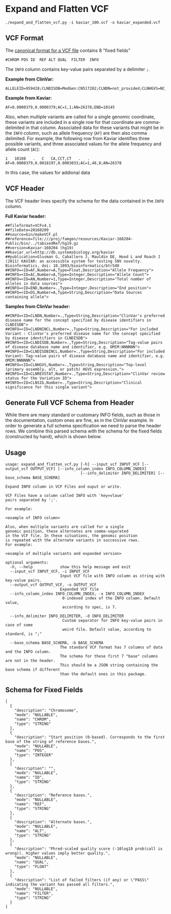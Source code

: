 # Expand and Flatten VCF
`./expand_and_flatten_vcf.py -i kaviar_100.vcf -o kaviar_expanded.vcf`

## VCF Format
The [canonical format for a VCF file](https://samtools.github.io/hts-specs/VCFv4.2.pdf) contains 8 "fixed fields"

`#CHROM POS ID  REF ALT QUAL  FILTER  INFO`

The `INFO` column contains key-value pairs separated by a delimiter `;`.

**Example from ClinVar:**
```
ALLELEID=959428;CLNDISDB=MedGen:CN517202;CLNDN=not_provided;CLNHGVS=NC_000001.11:g.943363G>C;CLNREVSTAT=criteria_provided,_single_submitter;CLNSIG=Uncertain_significance;CLNVC=single_nucleotide_variant;CLNVCSO=SO:0001483;GENEINFO=SAMD11:148398;MC=SO:0001583|missense_variant;ORIGIN=1
```
**Example from Kaviar:**
```
AF=0.0000379,0.0000379;AC=1,1;AN=26378;END=10145
```
Also, when multiple variants are called for a single genomic coordinate, these variants are included in a single row for that coordinate are comma-delimited in that column. Associated data for these variants that might be in the `INFO` column, such as allele frequency (`AF`) are then also comma delimited. For example, the following row from Kaviar identifies three possible variants, and three associated values for the allele frequency and allele count (`AC`):
```
1	10108	.	C	CA,CCT,CT	.	.	AF=0.0000379,0.0018197,0.0003033;AC=1,48,8;AN=26378
```
In this case, the values for addional data 

## VCF Header
The VCF header lines specify the schema for the data contained in the `INFO` column.

**Full Kaviar header:**
```
##fileformat=VCFv4.1
##fileDate=20160209
##source=bin/makeVCF.pl
##reference=file:///proj/famgen/resources/Kaviar-160204-Public/bin/../tabixedRef/hg19.gz
##version=Kaviar-160204 (hg19)
##kaviar_url=http://db.systemsbiology.org/kaviar
##publication=Glusman G, Caballero J, Mauldin DE, Hood L and Roach J (2011) KAVIAR: an accessible system for testing SNV novelty. Bioinformatics, doi: 10.1093/bioinformatics/btr540
##INFO=<ID=AF,Number=A,Type=Float,Description="Allele Frequency">
##INFO=<ID=AC,Number=A,Type=Integer,Description="Allele Count">
##INFO=<ID=AN,Number=1,Type=Integer,Description="Total number of alleles in data sources">
##INFO=<ID=END,Number=.,Type=Integer,Description="End position">
##INFO=<ID=DS,Number=A,Type=String,Description="Data Sources containing allele">
```

**Samples from ClinVar header:**
```
##INFO=<ID=CLNDN,Number=.,Type=String,Description="ClinVar's preferred disease name for the concept specified by disease identifiers in CLNDISDB">
##INFO=<ID=CLNDNINCL,Number=.,Type=String,Description="For included Variant : ClinVar's preferred disease name for the concept specified by disease identifiers in CLNDISDB">
##INFO=<ID=CLNDISDB,Number=.,Type=String,Description="Tag-value pairs of disease database name and identifier, e.g. OMIM:NNNNNN">
##INFO=<ID=CLNDISDBINCL,Number=.,Type=String,Description="For included Variant: Tag-value pairs of disease database name and identifier, e.g. OMIM:NNNNNN">
##INFO=<ID=CLNHGVS,Number=.,Type=String,Description="Top-level (primary assembly, alt, or patch) HGVS expression.">
##INFO=<ID=CLNREVSTAT,Number=.,Type=String,Description="ClinVar review status for the Variation ID">
##INFO=<ID=CLNSIG,Number=.,Type=String,Description="Clinical significance for this single variant">
```
 
## Generate Full VCF Schema from Header
While there are many standard or customary INFO fields, such as those in the documentation, custom ones are fine, as in the ClinVar example. In order to generate a full schema specification we need to parse the header rows. We combine this parsed schema with the schema for the fixed fields (constructed by hand), which is shown below.

## Usage
```
usage: expand_and_flatten_vcf.py [-h] --input_vcf INPUT_VCF [--output_vcf OUTPUT_VCF] [--info_column_index INFO_COLUMN_INDEX]
                                 [--info_delimiter INFO_DELIMITER] [--base_schema BASE_SCHEMA]

Expand INFO column in VCF Files and ouput or write.

VCF Files have a column called INFO with 'key=vlaue' 
pairs separated by ';'. 

For example:

<example of INFO column>

Also, when multiple variants are called for a single 
genomic position, these alternates are comma-separated
in the VCF file. In these situations, the genomic position 
is repeated with the alternate variants in successive rows. 
For example:

<example of multiple variants and expanded version> 

optional arguments:
  -h, --help            show this help message and exit
  --input_vcf INPUT_VCF, -i INPUT_VCF
                        Input VCF file with INFO column as string with key-value pairs.
  --output_vcf OUTPUT_VCF, -o OUTPUT_VCF
                        Expanded VCF file
  --info_column_index INFO_COLUMN_INDEX, -x INFO_COLUMN_INDEX
                         0-indexed index of the INFO column. Default value, 
                         according to spec, is 7.
                         
  --info_delimiter INFO_DELIMITER, -d INFO_DELIMITER
                         Custom separator for INFO key-value pairs in case of some 
                         weird file. Default value, according to standard, is ";"
                         
  --base_schema BASE_SCHEMA, -b BASE_SCHEMA
                        The standard VCF format has 7 columns of data and the INFO column. 
                        The schema for these first 7 "base" columns are not in the header. 
                        This should be a JSON string containing the base schema if different 
                        than the default ones in this package.
```

## Schema for Fixed Fields
```
[
  {
    "description": "Chromosome",
    "mode": "NULLABLE",
    "name": "CHROM",
    "type": "STRING"
  },
  {
    "description": "Start position (0-based). Corresponds to the first base of the string of reference bases.",
    "mode": "NULLABLE",
    "name": "POS",
    "type": "INTEGER"
  },
  {
    "description": "",
    "mode": "NULLABLE",
    "name": "ID",
    "type": "STRING"
  },
  {
    "description": "Reference bases.",
    "mode": "NULLABLE",
    "name": "REF",
    "type": "STRING"
  },
  {
    "description": "Alternate bases.",
    "mode": "NULLABLE",
    "name": "ALT",
    "type": "STRING"
  },
  {
    "description": "Phred-scaled quality score (-10log10 prob(call is wrong)). Higher values imply better quality.",
    "mode": "NULLABLE",
    "name": "QUAL",
    "type": "FLOAT"
  },
  {
    "description": "List of failed filters (if any) or \"PASS\" indicating the variant has passed all filters.",
    "mode": "NULLABLE",
    "name": "FILTER",
    "type": "STRING"
  }
]
```